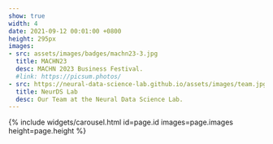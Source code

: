 ```yaml
---
show: true
width: 4
date: 2021-09-12 00:01:00 +0800
height: 295px
images:
- src: assets/images/badges/machn23-3.jpg
  title: MACHN23
  desc: MACHN 2023 Business Festival.
  #link: https://picsum.photos/
- src: https://neural-data-science-lab.github.io/assets/images/team.jpg
  title: NeurDS Lab
  desc: Our Team at the Neural Data Science Lab.
---
```


{% include widgets/carousel.html id=page.id images=page.images height=page.height %}
